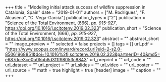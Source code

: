 +++
title = "Modeling initial attack success of wildfire suppression in Catalonia, Spain"
date = "2019-01-01"
authors = ["M. Rodrigues", "F. Alcasena", "C. Vega-Garcia"]
publication_types = ["2"]
publication = "Science of the Total Environment, (666), _pp. 915-927_, https://doi.org/10.1016/j.scitotenv.2019.02.323"
publication_short = "Science of the Total Environment, (666), _pp. 915-927_, https://doi.org/10.1016/j.scitotenv.2019.02.323"
abstract = ""
abstract_short = ""
image_preview = ""
selected = false
projects = []
tags = []
url_pdf = "https://www.scopus.com/inward/record.uri?eid=2-s2.0-85061968851&doi=10.1016%2fj.scitotenv.2019.02.323&partnerID=40&md5=e687dce3ce0b05bb8d311f98053c8843"
url_preprint = ""
url_code = ""
url_dataset = ""
url_project = ""
url_slides = ""
url_video = ""
url_poster = ""
url_source = ""
math = true
highlight = true
[header]
image = ""
caption = ""
+++
